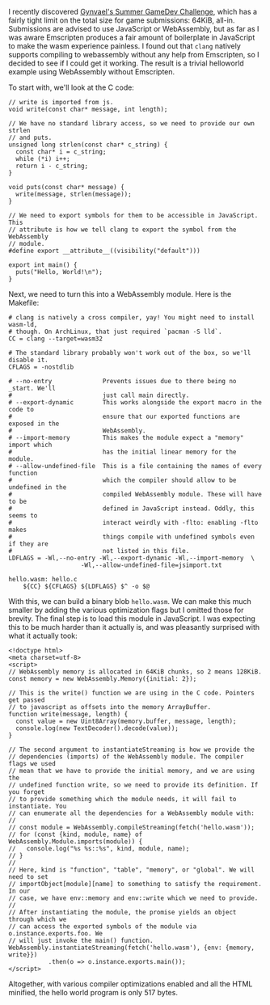 I recently discovered [Gynvael's Summer GameDev Challenge][1], which has
a fairly tight limit on the total size for game submissions: 64KiB, all-in.
Submissions are advised to use JavaScript or WebAssembly, but as far as I was
aware Emscripten produces a fair amount of boilerplate in JavaScript to make the
wasm experience painless. I found out that `clang` natively supports compiling
to webassembly without any help from Emscripten, so I decided to see if I could
get it working. The result is a trivial helloworld example using WebAssembly
without Emscripten.

[1]: https://gynvael.coldwind.pl/?id=719

To start with, we'll look at the C code:

    // write is imported from js.
    void write(const char* message, int length);

    // We have no standard library access, so we need to provide our own strlen
    // and puts.
    unsigned long strlen(const char* c_string) {
      const char* i = c_string;
      while (*i) i++;
      return i - c_string;
    }

    void puts(const char* message) {
      write(message, strlen(message));
    }

    // We need to export symbols for them to be accessible in JavaScript. This
    // attribute is how we tell clang to export the symbol from the WebAssembly
    // module.
    #define export __attribute__((visibility("default")))

    export int main() {
      puts("Hello, World!\n");
    }

Next, we need to turn this into a WebAssembly module. Here is the Makefile:

    # clang is natively a cross compiler, yay! You might need to install wasm-ld,
    # though. On ArchLinux, that just required `pacman -S lld`.
    CC = clang --target=wasm32

    # The standard library probably won't work out of the box, so we'll disable it.
    CFLAGS = -nostdlib

    # --no-entry              Prevents issues due to there being no _start. We'll
    #                         just call main directly.
    # --export-dynamic        This works alongside the export macro in the code to
    #                         ensure that our exported functions are exposed in the
    #                         WebAssembly.
    # --import-memory         This makes the module expect a "memory" import which
    #                         has the initial linear memory for the module.
    # --allow-undefined-file  This is a file containing the names of every function
    #                         which the compiler should allow to be undefined in the
    #                         compiled WebAssembly module. These will have to be
    #                         defined in JavaScript instead. Oddly, this seems to
    #                         interact weirdly with -flto: enabling -flto makes
    #                         things compile with undefined symbols even if they are
    #                         not listed in this file.
    LDFLAGS = -Wl,--no-entry -Wl,--export-dynamic -Wl,--import-memory  \
    					-Wl,--allow-undefined-file=jsimport.txt

    hello.wasm: hello.c
    	${CC} ${CFLAGS} ${LDFLAGS} $^ -o $@

With this, we can build a binary blob `hello.wasm`. We can make this much
smaller by adding the various optimization flags but I omitted those for
brevity. The final step is to load this module in JavaScript. I was expecting
this to be much harder than it actually is, and was pleasantly surprised with
what it actually took:

    <!doctype html>
    <meta charset=utf-8>
    <script>
    // WebAssembly memory is allocated in 64KiB chunks, so 2 means 128KiB.
    const memory = new WebAssembly.Memory({initial: 2});

    // This is the write() function we are using in the C code. Pointers get passed
    // to javascript as offsets into the memory ArrayBuffer.
    function write(message, length) {
      const value = new Uint8Array(memory.buffer, message, length);
      console.log(new TextDecoder().decode(value));
    }

    // The second argument to instantiateStreaming is how we provide the
    // dependencies (imports) of the WebAssembly module. The compiler flags we used
    // mean that we have to provide the initial memory, and we are using the
    // undefined function write, so we need to provide its definition. If you forget
    // to provide something which the module needs, it will fail to instantiate. You
    // can enumerate all the dependencies for a WebAssembly module with:
    //
    // const module = WebAssembly.compileStreaming(fetch('hello.wasm'));
    // for (const {kind, module, name} of WebAssembly.Module.imports(module)) {
    //   console.log("%s %s::%s", kind, module, name);
    // }
    //
    // Here, kind is "function", "table", "memory", or "global". We will need to set
    // importObject[module][name] to something to satisfy the requirement. In our
    // case, we have env::memory and env::write which we need to provide.
    //
    // After instantiating the module, the promise yields an object through which we
    // can access the exported symbols of the module via o.instance.exports.foo. We
    // will just invoke the main() function.
    WebAssembly.instantiateStreaming(fetch('hello.wasm'), {env: {memory, write}})
               .then(o => o.instance.exports.main());
    </script>

Altogether, with various compiler optimizations enabled and all the HTML
minified, the hello world program is only 517 bytes.
